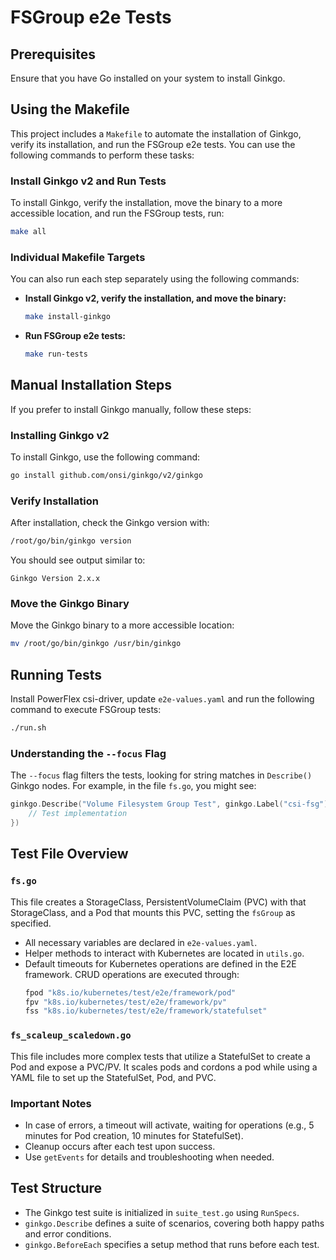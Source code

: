 # FSGroup e2e Tests

## Prerequisites
Ensure that you have Go installed on your system to install Ginkgo.

## Using the Makefile

This project includes a `Makefile` to automate the installation of Ginkgo, verify its installation, and run the FSGroup e2e tests. You can use the following commands to perform these tasks:

### Install Ginkgo v2 and Run Tests

To install Ginkgo, verify the installation, move the binary to a more accessible location, and run the FSGroup tests, run:
```bash
make all
```

### Individual Makefile Targets

You can also run each step separately using the following commands:

- **Install Ginkgo v2, verify the installation, and move the binary:**
   ```bash
   make install-ginkgo
   ```

- **Run FSGroup e2e tests:**
   ```bash
   make run-tests
   ```

## Manual Installation Steps

If you prefer to install Ginkgo manually, follow these steps:

### Installing Ginkgo v2

To install Ginkgo, use the following command:
```bash
go install github.com/onsi/ginkgo/v2/ginkgo
```

### Verify Installation

After installation, check the Ginkgo version with:
```bash
/root/go/bin/ginkgo version
```

You should see output similar to:
```
Ginkgo Version 2.x.x
```

### Move the Ginkgo Binary

Move the Ginkgo binary to a more accessible location:
```bash
mv /root/go/bin/ginkgo /usr/bin/ginkgo
```

## Running Tests

Install PowerFlex csi-driver, update `e2e-values.yaml` and run the following command to execute FSGroup tests:

```bash
./run.sh
```

### Understanding the `--focus` Flag

The `--focus` flag filters the tests, looking for string matches in `Describe()` Ginkgo nodes. For example, in the file `fs.go`, you might see:

```go
ginkgo.Describe("Volume Filesystem Group Test", ginkgo.Label("csi-fsg"), ginkgo.Label("csi-fs"), ginkgo.Serial, func() {
    // Test implementation
})
```

## Test File Overview

### `fs.go`

This file creates a StorageClass, PersistentVolumeClaim (PVC) with that StorageClass, and a Pod that mounts this PVC, setting the `fsGroup` as specified.

- All necessary variables are declared in `e2e-values.yaml`.
- Helper methods to interact with Kubernetes are located in `utils.go`.
- Default timeouts for Kubernetes operations are defined in the E2E framework. CRUD operations are executed through:
  ```go
  fpod "k8s.io/kubernetes/test/e2e/framework/pod"
  fpv "k8s.io/kubernetes/test/e2e/framework/pv"
  fss "k8s.io/kubernetes/test/e2e/framework/statefulset"
  ```

### `fs_scaleup_scaledown.go`

This file includes more complex tests that utilize a StatefulSet to create a Pod and expose a PVC/PV. It scales pods and cordons a pod while using a YAML file to set up the StatefulSet, Pod, and PVC.

### Important Notes

- In case of errors, a timeout will activate, waiting for operations (e.g., 5 minutes for Pod creation, 10 minutes for StatefulSet).
- Cleanup occurs after each test upon success.
- Use `getEvents` for details and troubleshooting when needed.

## Test Structure

- The Ginkgo test suite is initialized in `suite_test.go` using `RunSpecs`.
- `ginkgo.Describe` defines a suite of scenarios, covering both happy paths and error conditions.
- `ginkgo.BeforeEach` specifies a setup method that runs before each test.
